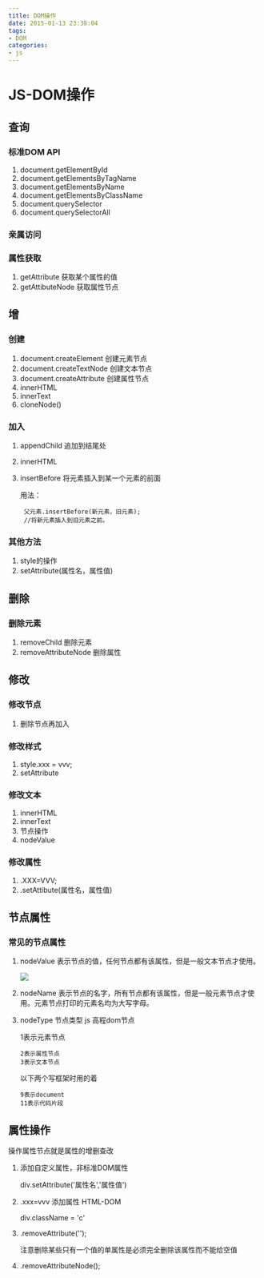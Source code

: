 ```yaml
---
title: DOM操作
date: 2015-01-13 23:38:04
tags: 
- DOM
categories: 
- js
---
```


# JS-DOM操作

## 查询

### 标准DOM API

1. document.getElementById
2. document.getElementsByTagName
3. document.getElementsByName
4. document.getElementsByClassName
5. document.querySelector
6. document.querySelectorAll

### 亲属访问

### 属性获取

1. getAttribute 获取某个属性的值
2. getAttibuteNode 获取属性节点

## 增

### 创建

1. document.createElement 创建元素节点
2. document.createTextNode 创建文本节点
3. document.createAttribute 创建属性节点
4. innerHTML 
5. innerText 
6. cloneNode()

### 加入

1. appendChild 追加到结尾处

2. innerHTML

3. insertBefore 将元素插入到某一个元素的前面

   用法：

   ```
   	父元素.insertBefore(新元素，旧元素);
   	//将新元素插入到旧元素之前。
   ```

### 其他方法

1. style的操作
2. setAttribute(属性名，属性值)

## 删除

### 删除元素

1. removeChild 删除元素
2. removeAttributeNode 删除属性

## 修改

### 修改节点

1. 删除节点再加入

### 修改样式

1. style.xxx = vvv;
2. setAttribute

### 修改文本

1. innerHTML
2. innerText
3. 节点操作
4. nodeValue

### 修改属性

1. .XXX=VVV;
2. .setAttibute(属性名，属性值)

## 节点属性

### 常见的节点属性

1. nodeValue 表示节点的值，任何节点都有该属性，但是一般文本节点才使用。

   ![](http://i.imgur.com/ax4YNa0.png)

2. nodeName 表示节点的名字，所有节点都有该属性，但是一般元素节点才使用。元素节点打印的元素名均为大写字母。



1. nodeType 节点类型 js 高程dom节点

   1表示元素节点

   ```
   2表示属性节点
   3表示文本节点
   ```

   以下两个写框架时用的着

   ```
   9表示document
   11表示代码片段 
   ```

## 属性操作

操作属性节点就是属性的增删查改



1. 添加自定义属性，非标准DOM属性

   div.setAttribute('属性名','属性值')

2. .xxx=vvv 添加属性 HTML-DOM

   div.className = 'c'


1. .removeAttribute('');

   注意删除某些只有一个值的单属性是必须完全删除该属性而不能给空值

2. .removeAttributeNode();



